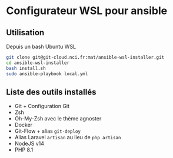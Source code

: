 # Configurateur WSL pour ansible

## Utilisation
Depuis un bash Ubuntu WSL

```bash
git clone git@git-cloud.nci.fr:mat/ansible-wsl-installer.git
cd ansible-wsl-installer
bash install.sh
sudo ansible-playbook local.yml
```

## Liste des outils installés
- Git + Configuration Git
- Zsh
- Oh-My-Zsh avec le thème agnoster
- Docker
- Git-Flow + alias `git-deploy`
- Alias Laravel `artisan` au lieu de `php artisan`
- NodeJS v14
- PHP 8.1
